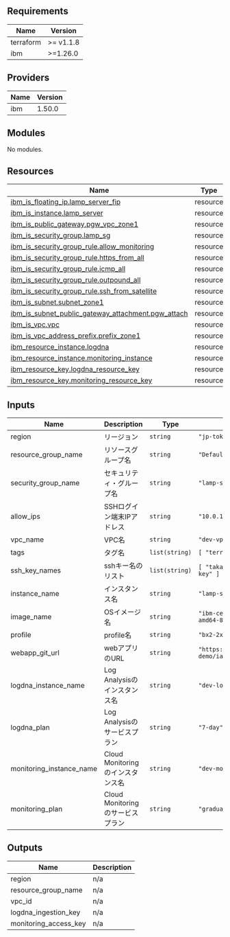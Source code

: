 ## Requirements

| Name | Version |
|------|---------|
| terraform | >= v1.1.8 |
| ibm | >=1.26.0 |

## Providers

| Name | Version |
|------|---------|
| ibm | 1.50.0 |

## Modules

No modules.

## Resources

| Name | Type |
|------|------|
| [ibm_is_floating_ip.lamp_server_fip](https://registry.terraform.io/providers/ibm-cloud/ibm/latest/docs/resources/is_floating_ip) | resource |
| [ibm_is_instance.lamp_server](https://registry.terraform.io/providers/ibm-cloud/ibm/latest/docs/resources/is_instance) | resource |
| [ibm_is_public_gateway.pgw_vpc_zone1](https://registry.terraform.io/providers/ibm-cloud/ibm/latest/docs/resources/is_public_gateway) | resource |
| [ibm_is_security_group.lamp_sg](https://registry.terraform.io/providers/ibm-cloud/ibm/latest/docs/resources/is_security_group) | resource |
| [ibm_is_security_group_rule.allow_monitoring](https://registry.terraform.io/providers/ibm-cloud/ibm/latest/docs/resources/is_security_group_rule) | resource |
| [ibm_is_security_group_rule.https_from_all](https://registry.terraform.io/providers/ibm-cloud/ibm/latest/docs/resources/is_security_group_rule) | resource |
| [ibm_is_security_group_rule.icmp_all](https://registry.terraform.io/providers/ibm-cloud/ibm/latest/docs/resources/is_security_group_rule) | resource |
| [ibm_is_security_group_rule.outpound_all](https://registry.terraform.io/providers/ibm-cloud/ibm/latest/docs/resources/is_security_group_rule) | resource |
| [ibm_is_security_group_rule.ssh_from_satellite](https://registry.terraform.io/providers/ibm-cloud/ibm/latest/docs/resources/is_security_group_rule) | resource |
| [ibm_is_subnet.subnet_zone1](https://registry.terraform.io/providers/ibm-cloud/ibm/latest/docs/resources/is_subnet) | resource |
| [ibm_is_subnet_public_gateway_attachment.pgw_attach](https://registry.terraform.io/providers/ibm-cloud/ibm/latest/docs/resources/is_subnet_public_gateway_attachment) | resource |
| [ibm_is_vpc.vpc](https://registry.terraform.io/providers/ibm-cloud/ibm/latest/docs/resources/is_vpc) | resource |
| [ibm_is_vpc_address_prefix.prefix_zone1](https://registry.terraform.io/providers/ibm-cloud/ibm/latest/docs/resources/is_vpc_address_prefix) | resource |
| [ibm_resource_instance.logdna](https://registry.terraform.io/providers/ibm-cloud/ibm/latest/docs/resources/resource_instance) | resource |
| [ibm_resource_instance.monitoring_instance](https://registry.terraform.io/providers/ibm-cloud/ibm/latest/docs/resources/resource_instance) | resource |
| [ibm_resource_key.logdna_resource_key](https://registry.terraform.io/providers/ibm-cloud/ibm/latest/docs/resources/resource_key) | resource |
| [ibm_resource_key.monitoring_resource_key](https://registry.terraform.io/providers/ibm-cloud/ibm/latest/docs/resources/resource_key) | resource |

## Inputs

| Name | Description | Type | Default | Required |
|------|-------------|------|---------|:--------:|
| region | リージョン | `string` | `"jp-tok"` | no |
| resource\_group\_name | リソースグループ名 | `string` | `"Default"` | no |
| security\_group\_name | セキュリティ・グループ名 | `string` | `"lamp-sg"` | no |
| allow\_ips | SSHログイン端末IPアドレス | `string` | `"10.0.1.0/24"` | no |
| vpc\_name | VPC名 | `string` | `"dev-vpc"` | no |
| tags | タグ名 | `list(string)` | ```[ "terraform" ]``` | no |
| ssh\_key\_names | sshキー名のリスト | `list(string)` | ```[ "takamura-key", "satokota-key" ]``` | no |
| instance\_name | インスタンス名 | `string` | `"lamp-server"` | no |
| image\_name | OSイメージ名 | `string` | `"ibm-centos-7-9-minimal-amd64-8"` | no |
| profile | profile名 | `string` | `"bx2-2x8"` | no |
| webapp\_git\_url | webアプリのURL | `string` | `"https://github.com/showcase-demo/iac-lamp-app.git"` | no |
| logdna\_instance\_name | Log Analysisのインスタンス名 | `string` | `"dev-log-analysis-jp-tok"` | no |
| logdna\_plan | Log Analysisのサービスプラン | `string` | `"7-day"` | no |
| monitoring\_instance\_name | Cloud Monitoringのインスタンス名 | `string` | `"dev-monitoring-jp-tok"` | no |
| monitoring\_plan | Cloud Monitoringのサービスプラン | `string` | `"graduated-tier"` | no |

## Outputs

| Name | Description |
|------|-------------|
| region | n/a |
| resource\_group\_name | n/a |
| vpc\_id | n/a |
| logdna\_ingestion\_key | n/a |
| monitoring\_access\_key | n/a |
